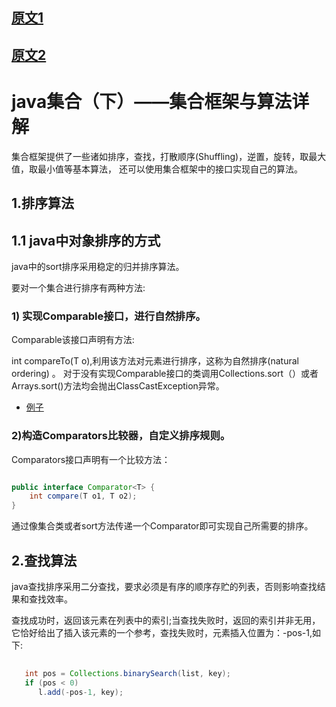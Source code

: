 


## [原文1](https://blog.csdn.net/QuinnNorris/article/details/54969126)

## [原文2](https://blog.csdn.net/wangdingqiaoit/article/details/14148139)

#  java集合（下）——集合框架与算法详解


集合框架提供了一些诸如排序，查找，打散顺序(Shuffling)，逆置，旋转，取最大值，取最小值等基本算法，
还可以使用集合框架中的接口实现自己的算法。

## 1.排序算法

## 1.1 java中对象排序的方式

java中的sort排序采用稳定的归并排序算法。

要对一个集合进行排序有两种方法:

### 1) 实现Comparable接口，进行自然排序。

Comparable该接口声明有方法:

int compareTo(T o),利用该方法对元素进行排序，这称为自然排序(natural ordering) 。
对于没有实现Comparable接口的类调用Collections.sort（）或者Arrays.sort()方法均会抛出ClassCastException异常。

- [例子](/src/main/java/space/pankui/source/java/uti/CollectionsDemo001.java)

### 2)构造Comparators比较器，自定义排序规则。

Comparators接口声明有一个比较方法：
```java

public interface Comparator<T> {
    int compare(T o1, T o2);
}

```
通过像集合类或者sort方法传递一个Comparator即可实现自己所需要的排序。


## 2.查找算法

java查找排序采用二分查找，要求必须是有序的顺序存贮的列表，否则影响查找结果和查找效率。
   
查找成功时，返回该元素在列表中的索引;当查找失败时，返回的索引并非无用，
它恰好给出了插入该元素的一个参考，查找失败时，元素插入位置为：-pos-1,如下:
   
   
```java
   
   int pos = Collections.binarySearch(list, key);
   if (pos < 0)
      l.add(-pos-1, key);

```


